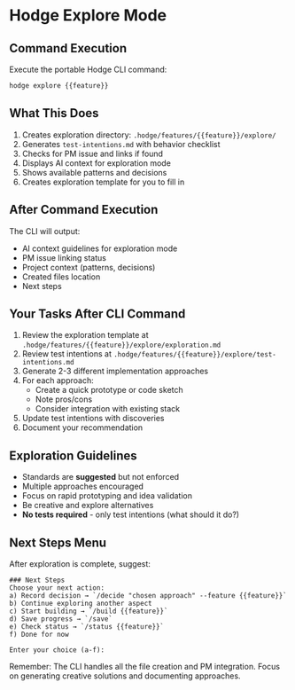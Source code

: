 # Hodge Explore Mode

## Command Execution
Execute the portable Hodge CLI command:
```bash
hodge explore {{feature}}
```

## What This Does
1. Creates exploration directory: `.hodge/features/{{feature}}/explore/`
2. Generates `test-intentions.md` with behavior checklist
3. Checks for PM issue and links if found
4. Displays AI context for exploration mode
5. Shows available patterns and decisions
6. Creates exploration template for you to fill in

## After Command Execution
The CLI will output:
- AI context guidelines for exploration mode
- PM issue linking status
- Project context (patterns, decisions)
- Created files location
- Next steps

## Your Tasks After CLI Command
1. Review the exploration template at `.hodge/features/{{feature}}/explore/exploration.md`
2. Review test intentions at `.hodge/features/{{feature}}/explore/test-intentions.md`
3. Generate 2-3 different implementation approaches
4. For each approach:
   - Create a quick prototype or code sketch
   - Note pros/cons
   - Consider integration with existing stack
5. Update test intentions with discoveries
6. Document your recommendation

## Exploration Guidelines
- Standards are **suggested** but not enforced
- Multiple approaches encouraged
- Focus on rapid prototyping and idea validation
- Be creative and explore alternatives
- **No tests required** - only test intentions (what should it do?)

## Next Steps Menu
After exploration is complete, suggest:
```
### Next Steps
Choose your next action:
a) Record decision → `/decide "chosen approach" --feature {{feature}}`
b) Continue exploring another aspect
c) Start building → `/build {{feature}}`
d) Save progress → `/save`
e) Check status → `/status {{feature}}`
f) Done for now

Enter your choice (a-f):
```

Remember: The CLI handles all the file creation and PM integration. Focus on generating creative solutions and documenting approaches.